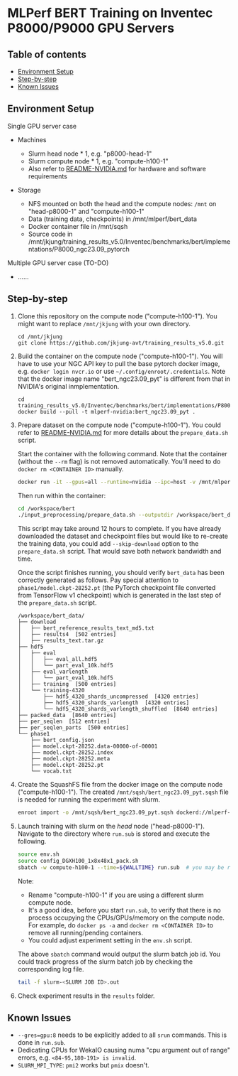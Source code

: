 # MLPerf BERT Training on Inventec P8000/P9000 GPU Servers

Table of contents
-----------------

* [Environment Setup](#setup)
* [Step-by-step](#steps)
* [Known Issues](#issues)

<a name="setup"></a>
Environment Setup
------------------

Single GPU server case

* Machines

  - Slurm head node * 1, e.g. "p8000-head-1"
  - Slurm compute node * 1, e.g. "compute-h100-1"
  - Also refer to [README-NVIDIA.md](README-NVIDIA.md) for hardware and software requirements

* Storage

  - NFS mounted on both the head and the compute nodes: `/mnt` on "head-p8000-1" and "compute-h100-1"
  - Data (training data, checkpoints) in /mnt/mlperf/bert_data
  - Docker container file in /mnt/sqsh
  - Source code in /mnt/jkjung/training_results_v5.0/Inventec/benchmarks/bert/implementations/P8000_ngc23.09_pytorch

Multiple GPU server case (TO-DO)

* ......

<a name="steps"></a>
Step-by-step
------------

1. Clone this repository on the compute node ("compute-h100-1").  You might want to replace `/mnt/jkjung` with your own directory.

   ```shell
   cd /mnt/jkjung
   git clone https://github.com/jkjung-avt/training_results_v5.0.git
   ```

2. Build the container on the compute node ("compute-h100-1").  You will have to use your NGC API key to pull the base pytorch docker image, e.g. `docker login nvcr.io` or use `~/.config/enroot/.credentials`.  Note that the docker image name "bert_ngc23.09_pyt" is different from that in NVIDIA's original inmplementation.

   ```shell
   cd training_results_v5.0/Inventec/benchmarks/bert/implementations/P8000_ngc23.09_pytorch/
   docker build --pull -t mlperf-nvidia:bert_ngc23.09_pyt .
   ```

3. Prepare dataset on the compute node ("compute-h100-1").  You could refer to [README-NVIDIA.md](README-NVIDIA.md) for more details about the `prepare_data.sh` script.

   Start the container with the following command.  Note that the container (without the `--rm` flag) is not removed automatically.  You'll need to do `docker rm <CONTAINER ID>` manually.

   ```bash
   docker run -it --gpus=all --runtime=nvidia --ipc=host -v /mnt/mlperf/bert_data:/workspace/bert_data mlperf-nvidia:bert_ngc23.09_pyt
   ```

   Then run within the container:

   ```bash
   cd /workspace/bert
   ./input_preprocessing/prepare_data.sh --outputdir /workspace/bert_data --packed-data
   ```

   This script may take around 12 hours to complete.  If you have already downloaded the dataset and checkpoint files but would like to re-create the training data, you could add `--skip-download` option to the `prepare_data.sh` script.  That would save both network bandwidth and time.

   Once the script finishes running, you should verify `bert_data` has been correctly generated as follows.  Pay special attention to `phase1/model.ckpt-28252.pt` (the PyTorch checkpoint file converted from TensorFlow v1 checkpoint) which is generated in the last step of the `prepare_data.sh` script.

   ```
   /workspace/bert_data/
   ├── download
   │   ├── bert_reference_results_text_md5.txt
   │   ├── results4  [502 entries]
   │   ├── results_text.tar.gz
   ├── hdf5
   │   ├── eval
   │   │   ├── eval_all.hdf5
   │   │   └── part_eval_10k.hdf5
   │   ├── eval_varlength
   │   │   └── part_eval_10k.hdf5
   │   ├── training  [500 entries]
   │   └── training-4320
   │       ├── hdf5_4320_shards_uncompressed  [4320 entries]
   │       ├── hdf5_4320_shards_varlength  [4320 entries]
   │       └── hdf5_4320_shards_varlength_shuffled  [8640 entries]
   ├── packed_data  [8640 entries]
   ├── per_seqlen  [512 entries]
   ├── per_seqlen_parts  [500 entries]
   └── phase1
       ├── bert_config.json
       ├── model.ckpt-28252.data-00000-of-00001
       ├── model.ckpt-28252.index
       ├── model.ckpt-28252.meta
       ├── model.ckpt-28252.pt
       └── vocab.txt
   ```

4. Create the SquashFS file from the docker image on the compute node ("compute-h100-1").  The created `/mnt/sqsh/bert_ngc23.09_pyt.sqsh` file is needed for running the experiment with slurm.

   ```bash
   enroot import -o /mnt/sqsh/bert_ngc23.09_pyt.sqsh dockerd://mlperf-nvidia:bert_ngc23.09_pyt
   ```

5. Launch training with slurm on the *head* node ("head-p8000-1").  Navigate to the directory where `run.sub` is stored and execute the following.

   ```bash
   source env.sh
   source config_DGXH100_1x8x48x1_pack.sh
   sbatch -w compute-h100-1 --time=${WALLTIME} run.sub  # you may be required to set --account and --partition here
   ```

   Note:

   * Rename "compute-h100-1" if you are using a different slurm compute node.
   * It's a good idea, before you start `run.sub`, to verify that there is no process occupying the CPUs/GPUs/memory on the compute node.  For example, do `docker ps -a` and `docker rm <CONTAINER ID>` to remove all running/pending containers.
   * You could adjust experiment setting in the `env.sh` script.

   The above `sbatch` command would output the slurm batch job id.  You could track progress of the slurm batch job by checking the corresponding log file.

   ```bash
   tail -f slurm-<SLURM JOB ID>.out
   ```

6. Check experiment results in the `results` folder.

<a name="issues"></a>
Known Issues
------------

* `--gres=gpu:8` needs to be explicitly added to all `srun` commands.  This is done in `run.sub`.
* Dedicating CPUs for WekaIO causing numa "cpu argument out of range" errors, e.g. `<84-95,180-191> is invalid`.
* `SLURM_MPI_TYPE`: `pmi2` works but `pmix` doesn't.
